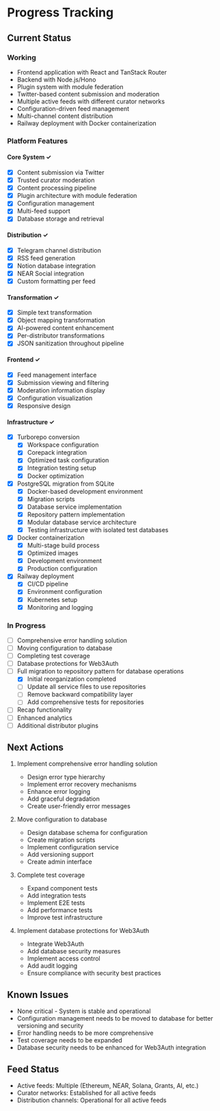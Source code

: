 # Progress Tracking

## Current Status

### Working
- Frontend application with React and TanStack Router
- Backend with Node.js/Hono
- Plugin system with module federation
- Twitter-based content submission and moderation
- Multiple active feeds with different curator networks
- Configuration-driven feed management
- Multi-channel content distribution
- Railway deployment with Docker containerization

### Platform Features

#### Core System ✓
- [x] Content submission via Twitter
- [x] Trusted curator moderation
- [x] Content processing pipeline
- [x] Plugin architecture with module federation
- [x] Configuration management
- [x] Multi-feed support
- [x] Database storage and retrieval

#### Distribution ✓
- [x] Telegram channel distribution
- [x] RSS feed generation
- [x] Notion database integration
- [x] NEAR Social integration
- [x] Custom formatting per feed

#### Transformation ✓
- [x] Simple text transformation
- [x] Object mapping transformation
- [x] AI-powered content enhancement
- [x] Per-distributor transformations
- [x] JSON sanitization throughout pipeline

#### Frontend ✓
- [x] Feed management interface
- [x] Submission viewing and filtering
- [x] Moderation information display
- [x] Configuration visualization
- [x] Responsive design

#### Infrastructure ✓
- [x] Turborepo conversion
  - [x] Workspace configuration
  - [x] Corepack integration
  - [x] Optimized task configuration
  - [x] Integration testing setup
  - [x] Docker optimization
- [x] PostgreSQL migration from SQLite
  - [x] Docker-based development environment
  - [x] Migration scripts
  - [x] Database service implementation
  - [x] Repository pattern implementation
  - [x] Modular database service architecture
  - [x] Testing infrastructure with isolated test databases
- [x] Docker containerization
  - [x] Multi-stage build process
  - [x] Optimized images
  - [x] Development environment
  - [x] Production configuration
- [x] Railway deployment
  - [x] CI/CD pipeline
  - [x] Environment configuration
  - [x] Kubernetes setup
  - [x] Monitoring and logging

### In Progress
- [ ] Comprehensive error handling solution
- [ ] Moving configuration to database
- [ ] Completing test coverage
- [ ] Database protections for Web3Auth
- [ ] Full migration to repository pattern for database operations
  - [x] Initial reorganization completed
  - [ ] Update all service files to use repositories
  - [ ] Remove backward compatibility layer
  - [ ] Add comprehensive tests for repositories
- [ ] Recap functionality
- [ ] Enhanced analytics
- [ ] Additional distributor plugins

## Next Actions
1. Implement comprehensive error handling solution
   - Design error type hierarchy
   - Implement error recovery mechanisms
   - Enhance error logging
   - Add graceful degradation
   - Create user-friendly error messages

2. Move configuration to database
   - Design database schema for configuration
   - Create migration scripts
   - Implement configuration service
   - Add versioning support
   - Create admin interface

3. Complete test coverage
   - Expand component tests
   - Add integration tests
   - Implement E2E tests
   - Add performance tests
   - Improve test infrastructure

4. Implement database protections for Web3Auth
   - Integrate Web3Auth
   - Add database security measures
   - Implement access control
   - Add audit logging
   - Ensure compliance with security best practices

## Known Issues
- None critical - System is stable and operational
- Configuration management needs to be moved to database for better versioning and security
- Error handling needs to be more comprehensive
- Test coverage needs to be expanded
- Database security needs to be enhanced for Web3Auth integration

## Feed Status
- Active feeds: Multiple (Ethereum, NEAR, Solana, Grants, AI, etc.)
- Curator networks: Established for all active feeds
- Distribution channels: Operational for all active feeds
